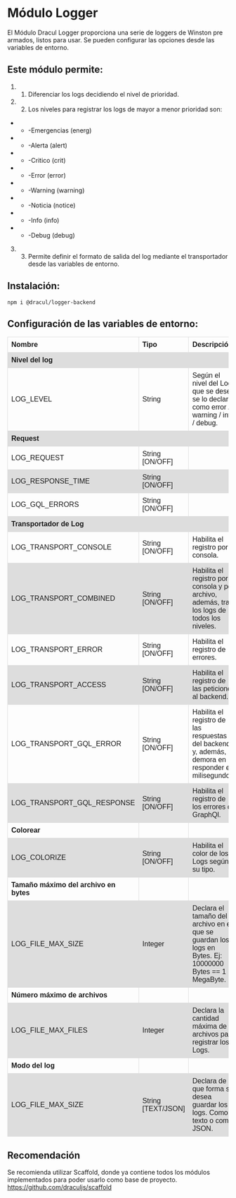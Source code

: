 # Módulo Logger

El Módulo Dracul Logger proporciona una serie de loggers de Winston pre armados, listos para usar.
Se pueden configurar las opciones desde las variables de entorno.

## Este módulo permite:

1. 1) Diferenciar los logs decidiendo el nivel de prioridad.
2. 2) Los niveles para registrar los logs de mayor a menor prioridad son:
  - - -Emergencias (energ)
  - - -Alerta (alert)
  - - -Critico (crit)
  - - -Error (error) 
  - - -Warning (warning)
  - - -Noticia (notice)
  - - -Info (info)
  - - -Debug (debug)
3. 3) Permite definir el formato de salida del log mediante el transportador desde las variables de entorno.

## Instalación:
```
npm i @dracul/logger-backend
```
## Configuración de las variables de entorno:
<style>
table {
  font-family: arial, sans-serif;
  border-collapse: collapse;
  width: 100%;
}

td, th {
  border: 1px solid #dddddd;
  text-align: left;
  padding: 8px;
}

tr:nth-child(even) {
  background-color: #dddddd;
}
</style>
<table>
  <tr>
    <th>Nombre</th>
    <th>Tipo</th>
    <th>Descripción</th>
  </tr>
  <tr>
    <th>Nivel del log</th>
    <th></th>
    <th></th>
  </tr>
  <tr>
    <td>LOG_LEVEL</td>
    <td>String</td>
    <td>Según el nivel del Log que se desee se lo declara como error / warning / info / debug.</td>
  </tr>
  <tr>
    <th>Request</th>
    <th></th>
    <th></th>
  </tr>
  <tr>
    <td>LOG_REQUEST</td>
    <td>String [ON/OFF]</td>
    <td></td>
  </tr>
  <tr>
    <td>LOG_RESPONSE_TIME</td>
    <td>String [ON/OFF]</td>
    <td></td>
  </tr>
  <tr>
    <td>LOG_GQL_ERRORS</td>
    <td>String [ON/OFF]</td>
    <td></td>
  </tr>
  <tr>
    <th>Transportador de Log</th>
    <th></th>
    <th></th>
  </tr>
  <tr>
    <td>LOG_TRANSPORT_CONSOLE</td>
    <td>String [ON/OFF]</td>
    <td>Habilita el registro por consola.</td>
  </tr>
  <tr>
    <td>LOG_TRANSPORT_COMBINED</td>
    <td>String [ON/OFF]</td>
    <td>Habilita el registro por consola y por archivo, además, trae los logs de todos los niveles.</td>
  </tr>
  <tr>
    <td>LOG_TRANSPORT_ERROR</td>
    <td>String [ON/OFF]</td>
    <td>Habilita el registro de errores.</td>
  </tr>
  <tr>
    <td>LOG_TRANSPORT_ACCESS</td>
    <td>String [ON/OFF]</td>
    <td>Habilita el registro de las peticiones al backend.</td>
  </tr>
  <tr>
    <td>LOG_TRANSPORT_GQL_ERROR</td>
    <td>String [ON/OFF]</td>
    <td>Habilita el registro de las respuestas del backend y, además, la demora en responder en milisegundos.</td>
  </tr>
  <tr>
    <td>LOG_TRANSPORT_GQL_RESPONSE</td>
    <td>String [ON/OFF]</td>
    <td>Habilita el registro de los errores de GraphQl.</td>
  </tr>
  <tr>
    <th>Colorear</th>
    <th></th>
    <th></th>
  </tr>
  <tr>
    <td>LOG_COLORIZE</td>
    <td>String [ON/OFF]</td>
    <td>Habilita el color de los Logs según su tipo.</td>
  </tr>
  <tr>
    <th>Tamaño máximo del archivo en bytes</th>
    <th></th>
    <th></th>
  </tr>
  <tr>
    <td>LOG_FILE_MAX_SIZE</td>
    <td>Integer</td>
    <td>Declara el tamaño del archivo en el que se guardan los logs en Bytes. Ej: 10000000 Bytes == 1 MegaByte.</td>
  <tr>
    <th>Número máximo de archivos</th>
    <th></th>
    <th></th>
  </tr>
  <tr>
    <td>LOG_FILE_MAX_FILES</td>
    <td>Integer</td>
    <td>Declara la cantidad máxima de archivos para registrar los Logs.</td>
  </tr>
  <tr>
    <th>Modo del log</th>
    <th></th>
    <th></th>
  </tr>
  <tr>
    <td>LOG_FILE_MAX_SIZE</td>
    <td>String [TEXT/JSON]</td>
    <td>Declara de que forma se desea guardar los logs. Como texto o como JSON.</td>
  </tr>
</table>

## Recomendación
Se recomienda utilizar Scaffold, donde ya contiene todos los módulos implementados para poder usarlo como base de proyecto.
https://github.com/draculjs/scaffold
